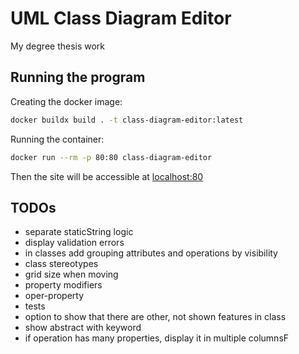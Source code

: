 # UML Class Diagram Editor 

My degree thesis work

## Running the program

Creating the docker image:

```bash
docker buildx build . -t class-diagram-editor:latest
```

Running the container:

```bash 
docker run --rm -p 80:80 class-diagram-editor
```

Then the site will be accessible at [localhost:80](http://localhost:80)

## TODOs

- separate staticString logic
- display validation errors
- in classes add grouping attributes and operations by visibility
- class stereotypes
- grid size when moving
- property modifiers
- oper-property
- tests
- option to show that there are other, not shown features in class
- show abstract with keyword
- if operation has many properties, display it in multiple columnsF